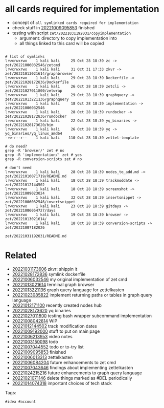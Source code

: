 # all cards required for implementation

- concept of `all symlinked cards required for implementation`
- check stuff in [20221009095853](/zet/20221009095853/README.md) finished
- testing with script `zet/20221031192031/copyimplementation`
  - argument: directory to copy implementation into
  - all things linked to this card will be copied

```

# list of symlinks
lrwxrwxrwx    1 kali kali     25 Oct 28 18:39 zc -> zet/20221006032546/zetcmd
lrwxrwxrwx    1 kali kali     31 Oct 31 17:33 zkvr -> zet/20221013021614/graphbrowser
lrwxrwxrwx    1 kali kali     29 Oct 28 18:39 Dockerfile -> zet/20221028172836/Dockerfile
lrwxrwxrwx    1 kali kali     26 Oct 28 18:39 zetcli -> zet/20221027011800/zetwrap
lrwxrwxrwx    1 kali kali     29 Oct 28 18:39 graphquery -> zet/20221013221136/graphquery
lrwxrwxrwx    1 kali kali     18 Oct 28 18:39 implementation -> zet/20221006032546
lrwxrwxrwx    1 kali kali     28 Oct 28 18:39 rundocker -> zet/20221028172836/rundocker
lrwxrwxrwx    1 kali kali     22 Oct 28 18:39 yq_binaries -> zet/20221028173620/bin
lrwxrwxrwx    1 kali kali     26 Oct 28 18:39 yq -> yq_binaries/yq_linux_amd64
-rw-r--r--    1 kali kali    110 Oct 28 18:39 zettel-template

# do need?
grep -R 'browser/' zet # no
grep -R 'implementation/' zet # yes
grep -R conversion-scripts zet # no

# don't need
lrwxrwxrwx    1 kali kali     28 Oct 28 18:39 nodes_to_add.md -> zet/20221010071719/README.md
lrwxrwxrwx    1 kali kali     18 Oct 28 18:39 trackmoddate -> zet/20221012144502
lrwxrwxrwx    1 kali kali     18 Oct 28 18:39 screenshot -> zet/20221009023024
lrwxrwxrwx    1 kali kali     32 Oct 28 18:39 insertsnippet -> zet/20221006032546/insertsnippet
lrwxrwxrwx    1 kali kali     23 Oct 28 18:39 gitdays -> zet/20221006054727/days
lrwxrwxrwx    1 kali kali     19 Oct 28 18:39 browser -> zet/20221013021614/
lrwxrwxrwx    1 kali kali     18 Oct 28 18:39 conversion-scripts -> zet/20221007182026

```

` zet/20221031192031/README.md `

# Related

- [20221031173606](/zet/20221031173606/README.md) zkvr: shippin it
- [20221028172836](/zet/20221028172836/README.md) symlink dockerfile
- [20221006032546](/zet/20221006032546/README.md) my original implementation of zet cmd
- [20221013021614](/zet/20221013021614/README.md) terminal graph browser
- [20221013221136](/zet/20221013221136/README.md) graph query language for zettelkasten
- [20221023085822](/zet/20221023085822/README.md) implement returning paths or tables in graph query language
- [20221012171100](/zet/20221012171100/README.md) recently created nodes hub
- [20221028173620](/zet/20221028173620/README.md) yq binaries
- [20221027011800](/zet/20221027011800/README.md) testing bash wrapper subcommand implementation
- [20221008042814](/zet/20221008042814/README.md) WIP
- [20221012144502](/zet/20221012144502/README.md) track modification dates
- [20221009192000](/zet/20221009192000/README.md) stuff to put on main page
- [20221006213953](/zet/20221006213953/README.md) video notes
- [20221003150098](/zet/20221003150098/README.md) todo
- [20221007044552](/zet/20221007044552/README.md) todo or to-try list
- [20221009095853](/zet/20221009095853/README.md) finished
- [20221006013313](/zet/20221006013313/README.md) zettelkasten
- [20221006084204](/zet/20221006084204/README.md) future enhancements to zet cmd
- [20221007043646](/zet/20221007043646/README.md) findings about implementing zettelkasten
- [20221024215216](/zet/20221024215216/README.md) future enhancements to graph query language
- [20221021071146](/zet/20221021071146/README.md) delete things marked as #DEL periodically
- [20221014074318](/zet/20221014074318/README.md) important choices of tech stack

Tags:

    #idea #account
